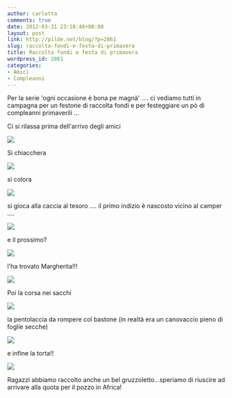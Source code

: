 ```yaml
---
author: carlotta
comments: true
date: 2012-03-31 23:18:48+00:00
layout: post
link: http://pilde.net/blog/?p=2861
slug: raccolta-fondi-e-festa-di-primavera
title: Raccolta fondi e festa di primavera
wordpress_id: 2861
categories:
- Amici
- Compleanni
---
```


Per la serie 'ogni occasione è bona pe magnà' .... ci vediamo tutti in campagna per un festone di raccolta fondi e per festeggiare un pò di compleanni primaverili ...

Ci si rilassa prima dell'arrivo degli amici

![](http://pilde.net/blog/wp-content/uploads/2012/04/amaca.jpg)




Si chiacchera

![](http://pilde.net/blog/wp-content/uploads/2012/04/zie.jpg)




si colora

![](http://pilde.net/blog/wp-content/uploads/2012/04/colori.jpg)




si gioca alla caccia al tesoro .... il primo indizio è nascosto vicino al camper ....

![](http://pilde.net/blog/wp-content/uploads/2012/04/caccia_tesoro_salita.jpg)




e il prossimo?

![](http://pilde.net/blog/wp-content/uploads/2012/04/lettura_biglietti.jpg)




l'ha trovato Margherita!!!

![](http://pilde.net/blog/wp-content/uploads/2012/04/caccia_al_tesoro_marghe.jpg)




Poi la corsa nei sacchi

![](http://pilde.net/blog/wp-content/uploads/2012/04/corsa_sacchi.jpg)




la pentolaccia da rompere col bastone (in realtà era un canovaccio pieno di foglie secche)




![](http://pilde.net/blog/wp-content/uploads/2012/04/pentolaccia.jpg)




e infine la torta!!

![](http://pilde.net/blog/wp-content/uploads/2012/04/torta1.jpg)




Ragazzi abbiamo raccolto anche un bel gruzzoletto...speriamo di riuscire ad arrivare alla quota per il pozzo in Africa!
